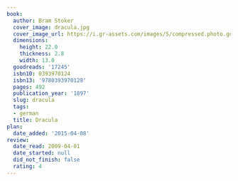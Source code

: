 ```yaml
---
book:
  author: Bram Stoker
  cover_image: dracula.jpg
  cover_image_url: https://i.gr-assets.com/images/S/compressed.photo.goodreads.com/books/1387151694l/17245._SY160_.jpg
  dimensions:
    height: 22.0
    thickness: 2.8
    width: 13.0
  goodreads: '17245'
  isbn10: 0393970124
  isbn13: '9780393970128'
  pages: 492
  publication_year: '1897'
  slug: dracula
  tags:
  - german
  title: Dracula
plan:
  date_added: '2015-04-08'
review:
  date_read: 2009-04-01
  date_started: null
  did_not_finish: false
  rating: 4
---
```

